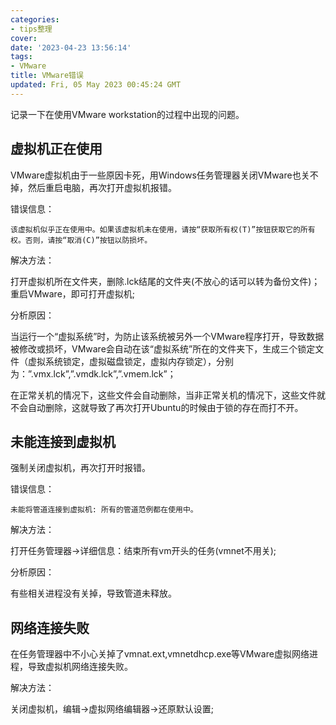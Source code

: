 ```yaml
---
categories:
- tips整理
cover: 
date: '2023-04-23 13:56:14'
tags:
- VMware
title: VMware错误
updated: Fri, 05 May 2023 00:45:24 GMT
---
```


记录一下在使用VMware workstation的过程中出现的问题。

## 虚拟机正在使用

VMware虚拟机由于一些原因卡死，用Windows任务管理器关闭VMware也关不掉，然后重启电脑，再次打开虚拟机报错。

错误信息：

`该虚拟机似乎正在使用中。如果该虚拟机未在使用，请按“获取所有权(T)”按钮获取它的所有权。否则，请按“取消(C)”按钮以防损坏。`

解决方法：

打开虚拟机所在文件夹，删除.lck结尾的文件夹(不放心的话可以转为备份文件)；重启VMware，即可打开虚拟机;

分析原因：

当运行一个“虚拟系统”时，为防止该系统被另外一个VMware程序打开，导致数据被修改或损坏，VMware会自动在该“虚拟系统”所在的文件夹下，生成三个锁定文件（虚拟系统锁定，虚拟磁盘锁定，虚拟内存锁定），分别为：”.vmx.lck”,”.vmdk.lck”,”.vmem.lck”；

在正常关机的情况下，这些文件会自动删除，当非正常关机的情况下，这些文件就不会自动删除，这就导致了再次打开Ubuntu的时候由于锁的存在而打不开。

## 未能连接到虚拟机

强制关闭虚拟机，再次打开时报错。

错误信息：

`未能将管道连接到虚拟机: 所有的管道范例都在使用中。`

解决方法：

打开任务管理器->详细信息：结束所有vm开头的任务(vmnet不用关);

分析原因：

有些相关进程没有关掉，导致管道未释放。

## 网络连接失败

在任务管理器中不小心关掉了vmnat.ext,vmnetdhcp.exe等VMware虚拟网络进程，导致虚拟机网络连接失败。

解决方法：

关闭虚拟机，编辑->虚拟网络编辑器->还原默认设置;

